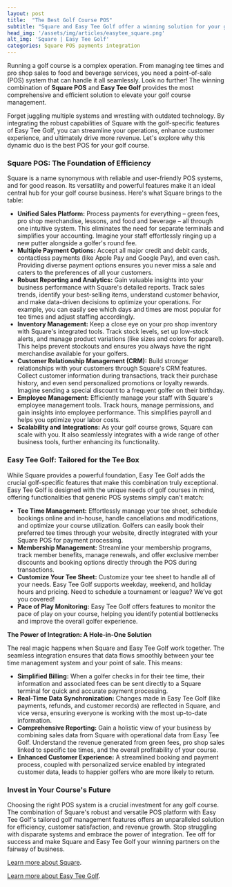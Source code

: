 ```yaml
---
layout: post
title:  "The Best Golf Course POS"
subtitle: "Square and Easy Tee Golf offer a winning solution for your golf course POS"
head_img: '/assets/img/articles/easytee_square.png'
alt_img: 'Square | Easy Tee Golf'
categories: Square POS payments integration 
---
```


Running a golf course is a complex operation. From managing tee times and pro shop sales to food and beverage services, you need a point-of-sale (POS) system that can handle it all seamlessly. Look no further\! The winning combination of **Square POS** and **Easy Tee Golf** provides the most comprehensive and efficient solution to elevate your golf course management.

Forget juggling multiple systems and wrestling with outdated technology. By integrating the robust capabilities of Square with the golf-specific features of Easy Tee Golf, you can streamline your operations, enhance customer experience, and ultimately drive more revenue. Let's explore why this dynamic duo is the best POS for your golf course.

### Square POS: The Foundation of Efficiency

Square is a name synonymous with reliable and user-friendly POS systems, and for good reason. Its versatility and powerful features make it an ideal central hub for your golf course business. Here's what Square brings to the table:

* **Unified Sales Platform:** Process payments for everything – green fees, pro shop merchandise, lessons, and food and beverage – all through one intuitive system. This eliminates the need for separate terminals and simplifies your accounting. Imagine your staff effortlessly ringing up a new putter alongside a golfer's round fee.  
* **Multiple Payment Options:** Accept all major credit and debit cards, contactless payments (like Apple Pay and Google Pay), and even cash. Providing diverse payment options ensures you never miss a sale and caters to the preferences of all your customers.  
* **Robust Reporting and Analytics:** Gain valuable insights into your business performance with Square's detailed reports. Track sales trends, identify your best-selling items, understand customer behavior, and make data-driven decisions to optimize your operations. For example, you can easily see which days and times are most popular for tee times and adjust staffing accordingly.  
* **Inventory Management:** Keep a close eye on your pro shop inventory with Square's integrated tools. Track stock levels, set up low-stock alerts, and manage product variations (like sizes and colors for apparel). This helps prevent stockouts and ensures you always have the right merchandise available for your golfers.  
* **Customer Relationship Management (CRM):** Build stronger relationships with your customers through Square's CRM features. Collect customer information during transactions, track their purchase history, and even send personalized promotions or loyalty rewards. Imagine sending a special discount to a frequent golfer on their birthday.  
* **Employee Management:** Efficiently manage your staff with Square's employee management tools. Track hours, manage permissions, and gain insights into employee performance. This simplifies payroll and helps you optimize your labor costs.  
* **Scalability and Integrations:** As your golf course grows, Square can scale with you. It also seamlessly integrates with a wide range of other business tools, further enhancing its functionality.

### Easy Tee Golf: Tailored for the Tee Box

While Square provides a powerful foundation, Easy Tee Golf adds the crucial golf-specific features that make this combination truly exceptional. Easy Tee Golf is designed with the unique needs of golf courses in mind, offering functionalities that generic POS systems simply can't match:

* **Tee Time Management:** Effortlessly manage your tee sheet, schedule bookings online and in-house, handle cancellations and modifications, and optimize your course utilization. Golfers can easily book their preferred tee times through your website, directly integrated with your Square POS for payment processing.  
* **Membership Management:** Streamline your membership programs, track member benefits, manage renewals, and offer exclusive member discounts and booking options directly through the POS during transactions.  
* **Customize Your Tee Sheet:** Customize your tee sheet to handle all of your needs. Easy Tee Golf supports weekday, weekend, and holiday hours and pricing. Need to schedule a tournament or league? We’ve got you covered!
* **Pace of Play Monitoring:** Easy Tee Golf offers features to monitor the pace of play on your course, helping you identify potential bottlenecks and improve the overall golfer experience.

**The Power of Integration: A Hole-in-One Solution**

The real magic happens when Square and Easy Tee Golf work together. The seamless integration ensures that data flows smoothly between your tee time management system and your point of sale. This means:

* **Simplified Billing:** When a golfer checks in for their tee time, their information and associated fees can be sent directly to a Square terminal for quick and accurate payment processing. 
* **Real-Time Data Synchronization:** Changes made in Easy Tee Golf (like payments, refunds, and customer records) are reflected in Square, and vice versa, ensuring everyone is working with the most up-to-date information. 
* **Comprehensive Reporting:** Gain a holistic view of your business by combining sales data from Square with operational data from Easy Tee Golf. Understand the revenue generated from green fees, pro shop sales linked to specific tee times, and the overall profitability of your course.  
* **Enhanced Customer Experience:** A streamlined booking and payment process, coupled with personalized service enabled by integrated customer data, leads to happier golfers who are more likely to return.

### Invest in Your Course's Future

Choosing the right POS system is a crucial investment for any golf course. The combination of Square's robust and versatile POS platform with Easy Tee Golf's tailored golf management features offers an unparalleled solution for efficiency, customer satisfaction, and revenue growth. Stop struggling with disparate systems and embrace the power of integration. Tee off for success and make Square and Easy Tee Golf your winning partners on the fairway of business.


<a href="https://squareup.com/?utm_source=easyteegolf.com" target="_blank">Learn more about Square</a>.

<a href="https://easyteegolf.com/?utm_source=best_golf_pos_article" target="_blank">Learn more about Easy Tee Golf</a>.
